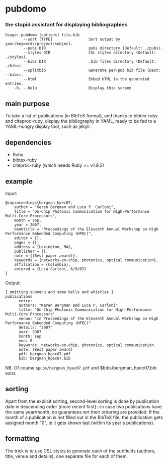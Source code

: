 # pubdomo
### the stupid assistant for displaying bibliographies

	Usage: pubdomo [options] file.bib
	        --sort [TYPE]                Sort output by year/keywords/project/subject.
	        --pubs DIR                   pubs directory (Default: ./pubs).
	        --styles DIR                 CSL styles directory (Default: ./styles).
	        --bibs DIR                   .bib files directory (Default: ./bibs).
	        --splitbib                   Generate per-pub bib file (Dest: --bibs).
	        --html                       Embed HTML in the generated entries.
	    -h, --help                       Display this screen

## main purpose
To take a list of publications (in BibTeX format), and thanks to
bibtex-ruby and citeproc-ruby, display the bibliography in
YAML, ready to be fed to a YAML-hungry display tool, such as
jekyll.

## dependencies
- Ruby
- bibtex-ruby
- citeproc-ruby (which needs Ruby >= v1.9.2)

## example
Input:

	@inproceedings{bergman_hpec07,
		author = "Keren Bergman and Luca P. Carloni",
		title = "On-Chip Photonic Communication for High-Performance Multi-Core Processors",
		month = sep,
		year = 2007,
		booktitle = "Proceedings of the Eleventh Annual Workshop on High Performance Embedded Computing (HPEC)",
		editor = {},
		pages = {},
		address = {Lexington, MA},
		publisher = {},
		note = {(Best paper award)},
		keywords = {networks-on-chip, photonics, optical communication},
		affiliation = {Columbia},
		entered = {Luca Carloni, 6/9/07}
	}

Output:

	[ omitting submenu and some bells and whistles ]
	publications
		- entry:
		  authors: "Keren Bergman and Luca P. Carloni"
		  title: "On-Chip Photonic Communication for High-Performance Multi-Core Processors"
		  venue: "in Proceedings of the Eleventh Annual Workshop on High Performance Embedded Computing (HPEC)"
		  details: "2007"
		  year: 2007
		  month: sep
		  mon: 9
		  keywords: networks-on-chip, photonics, optical communication
		  note: (Best paper award)
		  pdf: bergman_hpec07.pdf
		  bib: bergman_hpec07.bib

NB. Of course `$pubs/bergman_hpec07.pdf` and $bibs/bergman_hpec07.bib exist.

## sorting
Apart from the explicit sorting, second-level sorting is done by publication
date in descending order (more recent first)--in case two publications have
the same year/month, no guarantees wrt their ordering are provided. If the
month of a publication is not filled out in the BibTeX file, the publication
gets assigned month "0", ie it gets shown last (within its year's publications).

## formatting
The trick is to use CSL styles to generate each of the subfields (authors, title,
venue and details), one separate file for each of them.
